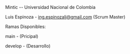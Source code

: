 Mintic -- Universidad Nacional de Colombia


Luis Espinoza - ing.espinozalj@gmail.com (Scrum Master)


Ramas Disponibles: 

main - (Pricipal)

develop - (Desarrollo)